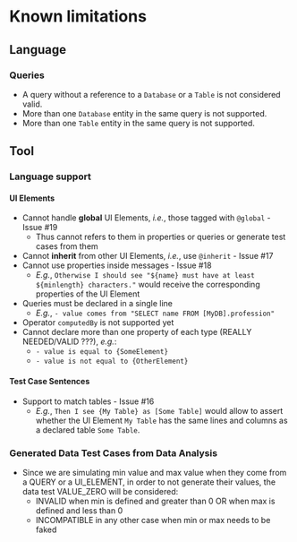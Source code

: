 # Known limitations

## Language

### Queries

- A query without a reference to a `Database` or a `Table` is not considered valid.
- More than one `Database` entity in the same query is not supported.
- More than one `Table` entity in the same query is not supported.


## Tool

### Language support

#### UI Elements
- Cannot handle **global** UI Elements, *i.e.*, those tagged with `@global` - Issue #19
  - Thus cannot refers to them in properties or queries or generate test cases from them
- Cannot **inherit** from other UI Elements, *i.e.*, use `@inherit` - Issue #17
- Cannot use properties inside messages - Issue #18
  - *E.g.*, `Otherwise I should see "${name} must have at least ${minlength} characters."` would receive the corresponding properties of the UI Element
- Queries must be declared in a single line
  - *E.g.*, `- value comes from "SELECT name FROM [MyDB].profession"`
- Operator `computedBy` is not supported yet
- Cannot declare more than one property of each type (REALLY NEEDED/VALID ???), *e.g.*:
  - `- value is equal to {SomeElement}`
  - `- value is not equal to {OtherElement}`

#### Test Case Sentences
- Support to match tables - Issue #16
  - *E.g.*, `Then I see {My Table} as [Some Table]` would allow to assert whether the UI Element `My Table` has the same lines and columns as a declared table `Some Table`.

### Generated Data Test Cases from Data Analysis

- Since we are simulating min value and max value when they come from a QUERY or a UI_ELEMENT, in order to not generate their values, the data test VALUE_ZERO will be considered:
  - INVALID when min is defined and greater than 0 OR when max is defined and less than 0
  - INCOMPATIBLE in any other case when min or max needs to be faked